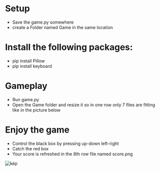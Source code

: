 # Setup
- Save the game.py somewhere
- create a Folder named Game in the same location

# Install the following packages:

- pip install Pillow
- pip install keyboard

# Gameplay
- Run game.py
- Open the Game folder and resize it so in one row only 7 files are fitting like in the picture below

# Enjoy the game

- Control the black box by pressing up-down left-right
- Catch the red box
- Your score is refreshed in the 8th row file named score.png

![kép](https://github.com/Khealim/ExplorerGame/assets/83818858/e603e4ce-ae7f-4ce1-9ff0-c81d76cc0f72)

